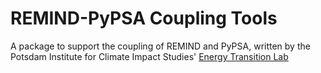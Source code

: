 #  REMIND-PyPSA Coupling Tools 

A package to support the coupling of REMIND and PyPSA, written by the Potsdam Institute for Climate Impact Studies' [Energy Transition Lab](https://www.pik-potsdam.de/en/institute/labs/energy-transition/energy-transition-lab)
